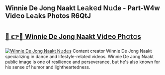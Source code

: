 ## Winnie De Jong Naakt Le𝚊k𝚎d N𝚞𝚍e - Part-W4w Vid𝚎o Le𝚊ks Photos R6QtJ

# <h2><a href="http://fb5fpup.evod.top/?m=Winnie+De+Jong+Naakt">🔗 👉🔴 Winnie De Jong Naakt Vid𝚎o Ph𝚘t𝚘s</a></h2>

[![Winnie De Jong Naakt N𝚞d𝚎s](https://i.imgur.com/8V9OHl7.gif)](http://fb5fpup.evod.top/?m=Winnie+De+Jong+Naakt)
Content creator Winnie De Jong Naakt specializing in dance and lifestyle-related videos. Winnie De Jong Naakt public image is one of resilience and perseverance, but he's also known for his sense of humor and lightheartedness. 
